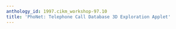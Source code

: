 ```yaml
---
anthology_id: 1997.cikm_workshop-97.10
title: 'PhoNet: Telephone Call Database 3D Exploration Applet'
---
```

